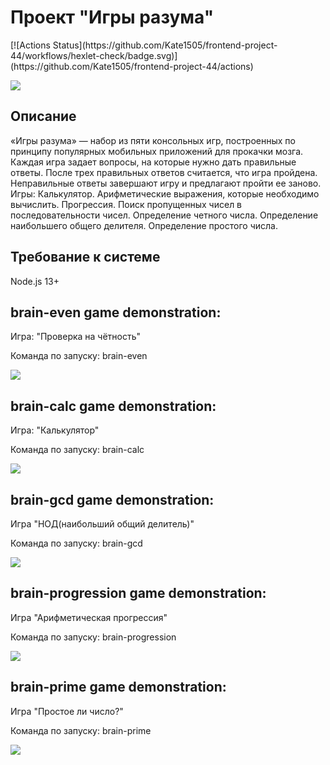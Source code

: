 <h1> Проект "Игры разума" </h1>
[![Actions Status](https://github.com/Kate1505/frontend-project-44/workflows/hexlet-check/badge.svg)](https://github.com/Kate1505/frontend-project-44/actions)

<a href="https://codeclimate.com/github/Kate1505/frontend-project-44/maintainability"><img src="https://api.codeclimate.com/v1/badges/a0c7fc7bcb63211499d1/maintainability" /></a>

<h2>Описание</h2>
<p>«Игры разума» — набор из пяти консольных игр, построенных по принципу популярных мобильных приложений для прокачки мозга. Каждая игра задает вопросы, на которые нужно дать правильные ответы. После трех правильных ответов считается, что игра пройдена. Неправильные ответы завершают игру и предлагают пройти ее заново. Игры:
Калькулятор. Арифметические выражения, которые необходимо вычислить.
Прогрессия. Поиск пропущенных чисел в последовательности чисел.
Определение четного числа.
Определение наибольшего общего делителя.
Определение простого числа.</p>

<h2>Требование к системе</h2>
Node.js 13+

<h2>brain-even game demonstration:</h2>

<p>Игра: "Проверка на чётность"</p>
<p>Команда по запуску: brain-even</p>

<a href="https://asciinema.org/a/Ruuyt9AlM2n6q0e3PfljnvUOf" target="_blank"><img src="https://asciinema.org/a/Ruuyt9AlM2n6q0e3PfljnvUOf.svg" /></a>

<h2>brain-calc game demonstration:</h2>

<p>Игра: "Калькулятор"</p>
<p>Команда по запуску: brain-calc</p>

<a href="https://asciinema.org/a/w6eZoXdC7N7VAdtpXdKxd5NgU" target="_blank"><img src="https://asciinema.org/a/w6eZoXdC7N7VAdtpXdKxd5NgU.svg" /></a>

<h2>brain-gcd game demonstration:</h2>

<p>Игра "НОД(наибольший общий делитель)"</p>
<p>Команда по запуску: brain-gcd</p>

<a href="https://asciinema.org/a/hLxVUDoRMdITkRJBPuCJm0asS" target="_blank"><img src="https://asciinema.org/a/hLxVUDoRMdITkRJBPuCJm0asS.svg" /></a>

<h2>brain-progression game demonstration:</h2>

<p>Игра "Арифметическая прогрессия"</p>
<p>Команда по запуску: brain-progression</p>

<a href="https://asciinema.org/a/xk752xgnixh683aVRwqwQSfB2" target="_blank"><img src="https://asciinema.org/a/xk752xgnixh683aVRwqwQSfB2.svg" /></a>

<h2>brain-prime game demonstration:</h2>

<p>Игра "Простое ли число?"</p>
<p>Команда по запуску: brain-prime</p>

<a href="https://asciinema.org/a/gogvA4PnbRrlB6Yr7g03Ywi5J" target="_blank"><img src="https://asciinema.org/a/gogvA4PnbRrlB6Yr7g03Ywi5J.svg" /></a>
